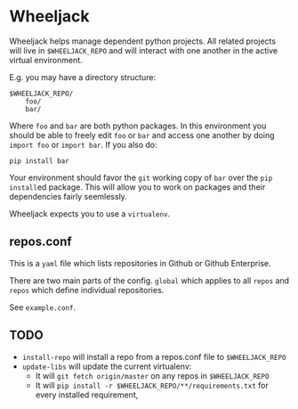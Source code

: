 # Wheeljack

Wheeljack helps manage dependent python projects.  All related projects will
live in `$WHEELJACK_REPO` and will interact with one another in the active
virtual environment.

E.g. you may have a directory structure:

```
$WHEELJACK_REPO/
    foo/
    bar/

```

Where `foo` and `bar` are both python packages.  In this environment you should
be able to freely edit `foo` or `bar` and access one another by doing `import
foo` or `import bar`.  If you also do:

```
pip install bar
```

Your environment should favor the `git` working copy of `bar` over the `pip
install`ed package.  This will allow you to work on packages and their
dependencies fairly seemlessly.

Wheeljack expects you to use a `virtualenv`.

## repos.conf

This is a `yaml` file which lists repositories in Github or Github Enterprise.

There are two main parts of the config.  `global` which applies to all `repos`
and `repos` which define individual repositories.

See `example.conf`.

## TODO

* `install-repo` will install a repo from a repos.conf file to
  `$WHEELJACK_REPO`
* `update-libs` will update the current virtualenv:
  * It will `git fetch origin/master` on any repos in `$WHEELJACK_REPO`
  * It will `pip install -r $WHEELJACK_REPO/**/requirements.txt` for every
    installed requirement,
